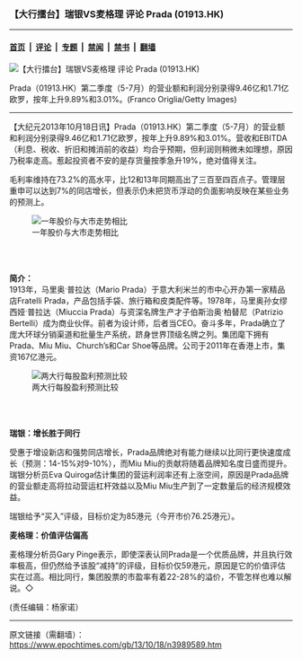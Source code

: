 ### 【大行擂台】瑞银VS麦格理 评论 Prada (01913.HK)

---

#### [首页](../../../..?n3989589) &nbsp;|&nbsp; [评论](../../../../../epoch-comment?n3989589) &nbsp;|&nbsp; [专题](../../../../../epoch-special?n3989589) &nbsp;|&nbsp; [禁闻](../../../../../epoch-news?n3989589) &nbsp;|&nbsp; [禁书](../../../../../books?n3989589) &nbsp;|&nbsp; [翻墙](https://github.com/gfw-breaker/nogfw/blob/master/README.md?n3989589)


<div><img alt="【大行擂台】瑞银VS麦格理 评论 Prada (01913.HK)" class="attachment-djy_600_400 size-djy_600_400 wp-post-image" src="https://i.epochtimes.com/assets/uploads/2013/10/1210200636312262-600x400.jpg"/>
<div class="caption">
 <p>
  Prada（01913.HK）第二季度（5-7月）的营业额和利润分别录得9.46亿和1.71亿欧罗，按年上升9.89%和3.01%。(Franco Origlia/Getty Images)
 </p>
</div></div><hr/><div class="post_content" id="artbody" itemprop="articleBody">
 <!-- article content begin -->
 <p>
  【大纪元2013年10月18日讯】Prada（01913.HK）第二季度（5-7月）的营业额和利润分别录得9.46亿和1.71亿欧罗，按年上升9.89%和3.01%。营收和EBITDA（利息、税收、折旧和摊消前的收益）均合乎预期，但利润则稍微未如理想，原因乃税率走高。惹起投资者不安的是存货量按季急升19%，绝对值得关注。
 </p>
 <p>
  毛利率维持在73.2%的高水平，比12和13年同期高出了三百至四百点子。管理层重申可以达到7%的同店增长，但表示仍未把货币浮动的负面影响反映在某些业务的预测上。
 </p>
 <figure aria-describedby="caption-attachment-6762579" class="wp-caption aligncenter" id="attachment_6762579" style="width: 600px">
  <ok href=" https://i.epochtimes.com/assets/uploads/2013/10/1310180151162654-600x367.jpg" rel="noreferrer noopener" target="_blank">
   <img alt="一年股价与大市走势相比" class="size-large wp-image-6762579" src="https://i.epochtimes.com/assets/uploads/2013/10/1310180151162654-600x367.jpg" title="一年股价与大市走势相比"/>
  </ok>
  <br/><figcaption class="wp-caption-text" id="caption-attachment-6762579">
   一年股价与大市走势相比
  </figcaption><br/>
 </figure><br/>
 <p>
  <b>
   简介：
  </b>
  <br/>
  1913年，马里奥ˑ普拉达（Mario Prada）于意大利米兰的市中心开办第一家精品店Fratelli Prada，产品包括手袋、旅行箱和皮类配件等。1978年，马里奥孙女缪西娅ˑ普拉达（Miuccia Prada）与资深名牌生产才子伯斯治奥ˑ柏替尼（Patrizio Bertelli）成为商业伙伴。前者为设计师，后者当CEO。奋斗多年，Prada确立了庞大环球分销渠道和批量生产系统，跻身世界顶级名牌之列。集团麾下拥有Prada、Miu Miu、Church’s和Car Shoe等品牌。公司于2011年在香港上市，集资167亿港元。
 </p>
 <figure aria-describedby="caption-attachment-6762587" class="wp-caption aligncenter" id="attachment_6762587" style="width: 600px">
  <ok href=" https://i.epochtimes.com/assets/uploads/2013/10/1310180151482654-600x434.jpg" rel="noreferrer noopener" target="_blank">
   <img alt="两大行每股盈利预测比较" class="size-large wp-image-6762587" src="https://i.epochtimes.com/assets/uploads/2013/10/1310180151482654-600x434.jpg" title="两大行每股盈利预测比较"/>
  </ok>
  <br/><figcaption class="wp-caption-text" id="caption-attachment-6762587">
   两大行每股盈利预测比较
  </figcaption><br/>
 </figure><br/>
 <p>
  <b>
   瑞银：增长胜于同行
  </b>
 </p>
 <p>
  受惠于增设新店和强势同店增长，Prada品牌绝对有能力继续以比同行更快速度成长（预测：14-15%对9-10%），而Miu Miu的贡献将随着品牌知名度日盛而提升。瑞银分析员Eva Quiroga估计集团的营运利润率还有上涨空间，原因是Prada品牌的营业额走高将拉动营运杠杆效益以及Miu Miu生产到了一定数量后的经济规模效益。
 </p>
 <p>
  瑞银给予“买入”评级，目标价定为85港元（今开市价76.25港元）。
 </p>
 <p>
  <b>
   麦格理：价值评估偏高
  </b>
 </p>
 <p>
  麦格理分析员Gary Pinge表示，即使深表认同Prada是一个优质品牌，并且执行效率极高，但仍然给予该股“减持”的评级，目标价仅59港元，原因是它的价值评估实在过高。相比同行，集团股票的市盈率有着22-28%的溢价，不管怎样也难以解说。◇
 </p>
 <p>
  (责任编辑：杨家诺）
 </p>
 <!-- article content end -->
 <div id="below_article_ad">
 </div>
</div>


---

原文链接（需翻墙）：https://www.epochtimes.com/gb/13/10/18/n3989589.htm